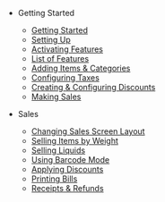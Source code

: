 - Getting Started
  - [Getting Started](README.md)
  - [Setting Up](/_gettingstarted/setup.md)
  - [Activating Features](/_gettingstarted/activate.md)
  - [List of Features](/_gettingstarted/features.md)
  - [Adding Items & Categories](/_gettingstarted/adding.md)
  - [Configuring Taxes](/_gettingstarted/taxes.md)
  - [Creating & Configuring Discounts](/_gettingstarted/discounts.md)
  - [Making Sales](/_gettingstarted/register.md)

- Sales
  - [Changing Sales Screen Layout](/_sales/salesscreen.md)
  - [Selling Items by Weight](/_sales/weight.md)
  - [Selling Liquids](liquids.md)
  - [Using Barcode Mode](barcode.md)
  - [Applying Discounts](applyingdiscounts.md)
  - [Printing Bills](bills.md)
  - [Receipts & Refunds](refunds.md)
